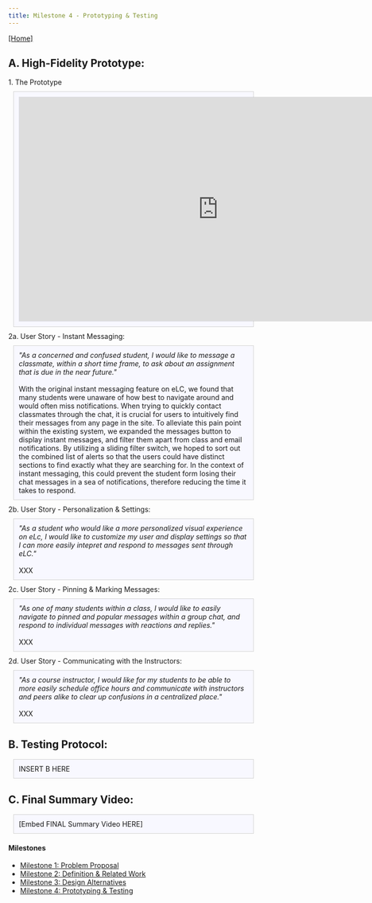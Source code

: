 ```yaml
---
title: Milestone 4 - Prototyping & Testing
---
```


[[Home]](/index.md)
## A. High-Fidelity Prototype:

<div>
          1. The Prototype
</div>

<div style="background: ghostwhite; 
            padding: 10px; 
            border: 1px solid lightgray; 
            margin: 10px;">
            <iframe style="border: 1px solid rgba(0, 0, 0, 0.1);" width="800" height="450" src="https://www.figma.com/embed?embed_host=share&url=https%3A%2F%2Fwww.figma.com%2Ffile%2FTFvIOLmLwQEdWH0Q2Su1XA%2FFinal-Prototype---Marianne-and-the-Bois%3Fnode-id%3D0%253A1" allowfullscreen></iframe>
</div>
            
<div>
          2a. User Story - Instant Messaging:
</div>

<div style="background: ghostwhite; 
            padding: 10px; 
            border: 1px solid lightgray; 
            margin: 10px;">
            <i>"As a concerned and confused student, I would like to message a classmate, within a short time frame, to ask about an assignment that is due in the near future."</i><br>
            <br>
            With the original instant messaging feature on eLC, we found that many students were unaware of how best to navigate around and would often miss notifications. When trying to quickly contact classmates through the chat, it is crucial for users to intuitively find their messages from any page in the site. To alleviate this pain point within the existing system, we expanded the messages button to display instant messages, and filter them apart from class and email notifications. By utilizing a sliding filter switch, we hoped to sort out the combined list of alerts so that the users could have distinct sections to find exactly what they are searching for. In the context of instant messaging, this could prevent the student form losing their chat messages in a sea of notifications, therefore reducing the time it takes to respond.
</div>

<div>
          2b. User Story - Personalization & Settings:
</div>

<div style="background: ghostwhite; 
            padding: 10px; 
            border: 1px solid lightgray; 
            margin: 10px;">
            <i>"As a student who would like a more personalized visual experience on eLc, I would like to customize my user and display settings so that I can more easily intepret and respond to messages sent through eLC."</i><br>
            <br>
            XXX
</div>

<div>
          2c. User Story - Pinning & Marking Messages:
</div>

<div style="background: ghostwhite; 
            padding: 10px; 
            border: 1px solid lightgray; 
            margin: 10px;">
            <i>"As one of many students within a class, I would like to easily navigate to pinned and popular messages within a group chat, and respond to individual messages with reactions and replies."</i><br>
            <br>
            XXX
</div>


<div>
          2d. User Story - Communicating with the Instructors:
</div>

<div style="background: ghostwhite; 
            padding: 10px; 
            border: 1px solid lightgray; 
            margin: 10px;">
            <i>"As a course instructor, I would like for my students to be able to more easily schedule office hours and communicate with instructors and peers alike to clear up confusions in a centralized place."</i><br>
            <br>
            XXX
</div>

## B. Testing Protocol:

<div style="background: ghostwhite; 
            padding: 10px; 
            border: 1px solid lightgray; 
            margin: 10px;">
            INSERT B HERE
            </div>

## C. Final Summary Video:
<div style="background: ghostwhite; 
            padding: 10px; 
            border: 1px solid lightgray; 
            margin: 10px;">
            [Embed FINAL Summary Video HERE]
</div>

#### Milestones

- [Milestone 1: Problem Proposal](/milestone1.md)
- [Milestone 2: Definition & Related Work](/milestone2.md)
- [Milestone 3: Design Alternatives](/milestone3.md)
- [Milestone 4: Prototyping & Testing](/milestone4.md)
